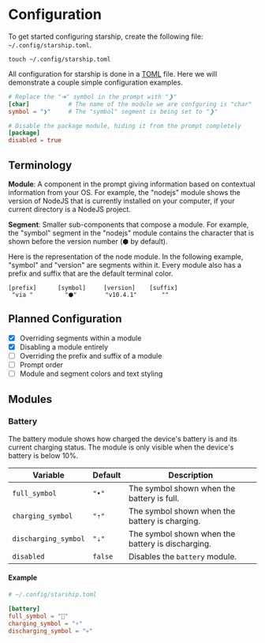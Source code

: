 # Configuration

To get started configuring starship, create the following file: `~/.config/starship.toml`.

```shell
touch ~/.config/starship.toml
```

All configuration for starship is done in a [TOML](https://github.com/toml-lang/toml) file.
Here we will demonstrate a couple simple configuration examples.

```toml
# Replace the "➜" symbol in the prompt with "❯"
[char]           # The name of the module we are confguring is "char"
symbol = "❯"     # The "symbol" segment is being set to "❯"

# Disable the package module, hiding it from the prompt completely
[package]
disabled = true
```

## Terminology

**Module**: A component in the prompt giving information based on contextual information from your OS. For example, the "nodejs" module shows the version of NodeJS that is currently installed on your computer, if your current directory is a NodeJS project.

**Segment**: Smaller sub-components that compose a module. For example, the "symbol" segment in the "nodejs" module contains the character that is shown before the version number (⬢ by default).

Here is the representation of the node module. In the following example, "symbol" and "version"
are segments within it. Every module also has a prefix and suffix that are the default terminal color.

```
[prefix]      [symbol]     [version]    [suffix]
 "via "         "⬢"        "v10.4.1"       ""
```

## Planned Configuration

- [x] Overriding segments within a module
- [x] Disabling a module entirely
- [ ] Overriding the prefix and suffix of a module
- [ ] Prompt order
- [ ] Module and segment colors and text styling

## Modules

### Battery

The battery module shows how charged the device's battery is and its current charging status.
The module is only visible when the device's battery is below 10%.

| Variable             | Default | Description                                       |
| -------------------- | ------- | ------------------------------------------------- |
| `full_symbol`        | `"•"`   | The symbol shown when the battery is full.        |
| `charging_symbol`    | `"⇡"`   | The symbol shown when the battery is charging.    |
| `discharging_symbol` | `"⇣"`   | The symbol shown when the battery is discharging. |
| `disabled`           | `false` | Disables the `battery` module.                    |

#### Example

```toml
# ~/.config/starship.toml

[battery]
full_symbol = "🔋"
charging_symbol = "⚡️"
discharging_symbol = "💀"
```

